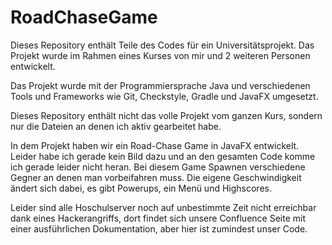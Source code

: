 # RoadChaseGame

Dieses Repository enthält Teile des Codes für ein Universitätsprojekt. Das Projekt wurde im Rahmen eines Kurses von mir und 2 weiteren Personen entwickelt.

Das Projekt wurde mit der Programmiersprache Java und verschiedenen Tools und Frameworks wie Git, Checkstyle, Gradle und JavaFX umgesetzt.

Dieses Repository enthält nicht das volle Projekt vom ganzen Kurs, sondern nur die Dateien an denen ich aktiv gearbeitet habe.

In dem Projekt haben wir ein Road-Chase Game in JavaFX entwickelt. Leider habe ich gerade kein Bild dazu und an den gesamten Code komme ich gerade leider nicht heran. Bei diesem Game Spawnen verschiedene Gegner an denen man vorbeifahren muss. Die eigene Geschwindigkeit ändert sich dabei, es gibt Powerups, ein Menü und Highscores.

Leider sind alle Hoschulserver noch auf unbestimmte Zeit nicht erreichbar dank eines Hackerangriffs, dort findet sich unsere Confluence
Seite mit einer ausführlichen Dokumentation, aber hier ist zumindest unser Code.
